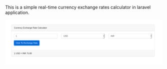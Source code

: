 This is a simple real-time currency exchange rates calculator in laravel application.

![CUrrency Exchange Rate Calculator Preview Image](https://github.com/Ahmad-Waliullah-Khan/currency_exchange_app/blob/master/public/currency_exchange_laravel_ahmad.png?raw=true)
